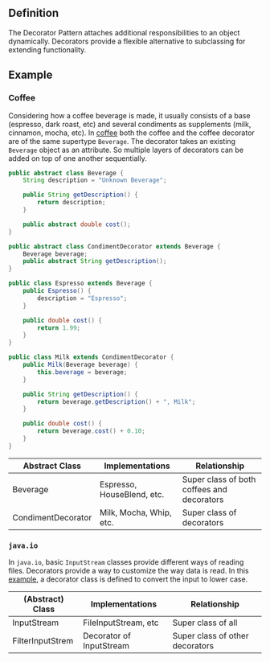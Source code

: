 ## Definition 
The Decorator Pattern attaches additional responsibilities 
to an object dynamically. Decorators provide a flexible 
alternative to subclassing for extending functionality.

## Example

### Coffee
Considering how a coffee 
beverage is made, it usually consists of a base (espresso, dark roast, etc) 
and several condiments as supplements (milk, cinnamon, mocha, etc). 
In [coffee](../head-first-design-patterns/src/main/java/headfirst/designpatterns/decorator/starbuzz)
both the coffee and the coffee
decorator are of the same supertype `Beverage`. The decorator 
takes an existing `Beverage` object as an attribute. 
So multiple layers of decorators can be added on top of one 
another sequentially. 

```java
public abstract class Beverage {
    String description = "Unknown Beverage";

    public String getDescription() {
        return description;
    }

    public abstract double cost();
}

public abstract class CondimentDecorator extends Beverage {
    Beverage beverage;
    public abstract String getDescription();
}

public class Espresso extends Beverage {
    public Espresso() {
        description = "Espresso";
    }

    public double cost() {
        return 1.99;
    }
}

public class Milk extends CondimentDecorator {
    public Milk(Beverage beverage) {
        this.beverage = beverage;
    }

    public String getDescription() {
        return beverage.getDescription() + ", Milk";
    }

    public double cost() {
        return beverage.cost() + 0.10;
    }
}
```

| Abstract Class | Implementations | Relationship |
| -------------- | --------------- | ------------ |
| Beverage  | Espresso, HouseBlend, etc. | Super class of both coffees and decorators |
| CondimentDecorator | Milk, Mocha, Whip, etc. | Super class of decorators | 

### `java.io`
In `java.io`, basic `InputStream` classes provide different ways 
of reading files. Decorators provide a way to customize the way 
data is read. In this [example](../head-first-design-patterns/src/main/java/headfirst/designpatterns/decorator/io),
a decorator class is defined to convert the input to lower case. 

| (Abstract) Class | Implementations | Relationship |
| ---------------- | --------------- | ------------ |
| InputStream      | FileInputStream, etc | Super class of all |
| FilterInputStrem | Decorator of InputStream | Super class of other decorators |


